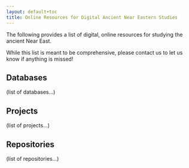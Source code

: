 ```yaml
---
layout: default+toc
title: Online Resources for Digital Ancient Near Eastern Studies
---
```


The following provides a list of digital, online resources for studying the ancient Near East.

While this list is meant to be comprehensive, please contact us to let us know if anything is missed!

## Databases

(list of databases...)

## Projects

(list of projects...)

## Repositories

(list of repositories...)